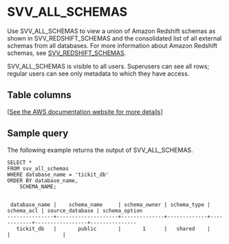# SVV\_ALL\_SCHEMAS<a name="r_SVV_ALL_SCHEMAS"></a>

Use SVV\_ALL\_SCHEMAS to view a union of Amazon Redshift schemas as shown in SVV\_REDSHIFT\_SCHEMAS and the consolidated list of all external schemas from all databases\. For more information about Amazon Redshift schemas, see [SVV\_REDSHIFT\_SCHEMAS](r_SVV_REDSHIFT_SCHEMAS.md)\.

SVV\_ALL\_SCHEMAS is visible to all users\. Superusers can see all rows; regular users can see only metadata to which they have access\.

## Table columns<a name="r_SVV_ALL_SCHEMAS-table-columns"></a>

[\[See the AWS documentation website for more details\]](http://docs.aws.amazon.com/redshift/latest/dg/r_SVV_ALL_SCHEMAS.html)

## Sample query<a name="r_SVV_ALL_SCHEMAS-sample-query"></a>

The following example returns the output of SVV\_ALL\_SCHEMAS\.

```
SELECT *
FROM svv_all_schemas
WHERE database_name = 'tickit_db'
ORDER BY database_name,
    SCHEMA_NAME;


 database_name |    schema_name     | schema_owner | schema_type | schema_acl | source_database | schema_option
---------------+--------------------+--------------+-------------+------------+-----------------+--------------- 
   tickit_db   |       public       |       1      |   shared    |            |                 |
```